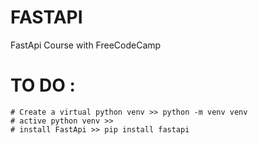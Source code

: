 # FASTAPI
FastApi Course with FreeCodeCamp

# TO DO :
    # Create a virtual python venv >> python -m venv venv
    # active python venv >> 
    # install FastApi >> pip install fastapi


